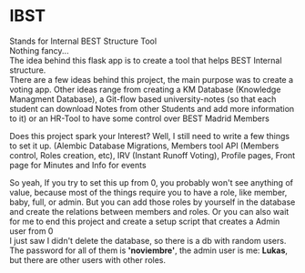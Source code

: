 # IBST
Stands for Internal BEST Structure Tool
<br>
Nothing fancy...
<br>
The idea behind this flask app is to create a tool that helps BEST Internal structure. <br>
There are a few ideas behind this project, the main purpose was to create a voting app. Other ideas range from creating a KM Database (Knowledge Managment Database), a Git-flow based university-notes (so that each student can download Notes from other Students and add more information to it) or an HR-Tool to have some control over BEST Madrid Members

Does this project spark your Interest? Well, I still need to write a few things to set it up. (Alembic Database Migrations, Members tool API (Members control, Roles creation, etc), IRV (Instant Runoff Voting), Profile pages, Front page for Minutes and Info for events

So yeah, If you try to set this up from 0, you probably won't see anything of value, because most of the things require you to have a role, like member, baby, full, or admin.  But you can add those roles by yourself in the database and create the relations between members and roles. Or you can also wait for me to end this project and create a setup script that creates a Admin user from 0 <br>
I just saw I didn't delete the database, so there is a db with random users. The password for all of them is <b>'noviembre'</b>, the admin user is me: <b>Lukas</b>, but there are other users with other roles.
